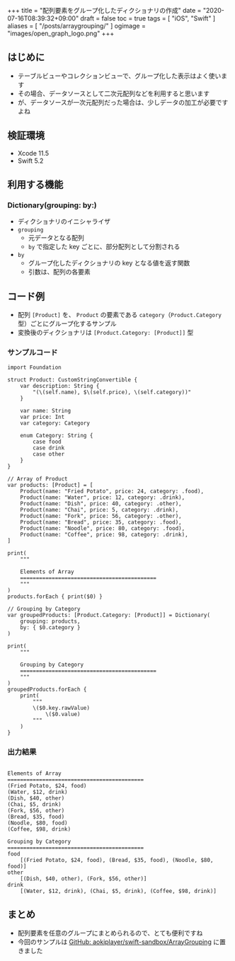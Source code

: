 +++
title = "配列要素をグループ化したディクショナリの作成"
date = "2020-07-16T08:39:32+09:00"
draft = false
toc = true
tags = [ "iOS", "Swift" ]
aliases = [ "/posts/arraygrouping/" ]
ogimage = "images/open_graph_logo.png"
+++

## はじめに
- テーブルビューやコレクションビューで、グループ化した表示はよく使います
- その場合、データソースとして二次元配列などを利用すると思います
- が、データソースが一次元配列だった場合は、少しデータの加工が必要ですよね

## 検証環境
- Xcode 11.5
- Swift 5.2

## 利用する機能
### Dictionary(grouping: by:)
- ディクショナリのイニシャライザ
- `grouping`
    - 元データとなる配列
    - `by` で指定した key ごとに、部分配列として分割される
- `by`
    - グループ化したディクショナリの key となる値を返す関数
    - 引数は、配列の各要素

## コード例
- 配列 `[Product]` を、 `Product` の要素である `category`（`Product.Category` 型）ごとにグループ化するサンプル
- 変換後のディクショナリは `[Product.Category: [Product]]` 型

### サンプルコード
```swift:ArrayGrouping.playground
import Foundation

struct Product: CustomStringConvertible {
    var description: String {
        "(\(self.name), $\(self.price), \(self.category))"
    }

    var name: String
    var price: Int
    var category: Category

    enum Category: String {
        case food
        case drink
        case other
    }
}

// Array of Product
var products: [Product] = [
    Product(name: "Fried Potato", price: 24, category: .food),
    Product(name: "Water", price: 12, category: .drink),
    Product(name: "Dish", price: 40, category: .other),
    Product(name: "Chai", price: 5, category: .drink),
    Product(name: "Fork", price: 56, category: .other),
    Product(name: "Bread", price: 35, category: .food),
    Product(name: "Noodle", price: 80, category: .food),
    Product(name: "Coffee", price: 98, category: .drink),
]

print(
    """

    Elements of Array
    ===========================================
    """
)
products.forEach { print($0) }

// Grouping by Category
var groupedProducts: [Product.Category: [Product]] = Dictionary(
    grouping: products,
    by: { $0.category }
)

print(
    """

    Grouping by Category
    ===========================================
    """
)
groupedProducts.forEach {
    print(
        """
        \($0.key.rawValue)
            \($0.value)
        """
    )
}
```

### 出力結果
```zsh:出力結果

Elements of Array
===========================================
(Fried Potato, $24, food)
(Water, $12, drink)
(Dish, $40, other)
(Chai, $5, drink)
(Fork, $56, other)
(Bread, $35, food)
(Noodle, $80, food)
(Coffee, $98, drink)

Grouping by Category
===========================================
food
    [(Fried Potato, $24, food), (Bread, $35, food), (Noodle, $80, food)]
other
    [(Dish, $40, other), (Fork, $56, other)]
drink
    [(Water, $12, drink), (Chai, $5, drink), (Coffee, $98, drink)]
```

## まとめ
- 配列要素を任意のグループにまとめられるので、とても便利ですね
- 今回のサンプルは [GitHub: aokiplayer/swift-sandbox/ArrayGrouping](https://github.com/aokiplayer/swift-sandbox/tree/master/ArrayGrouping) に置きました
